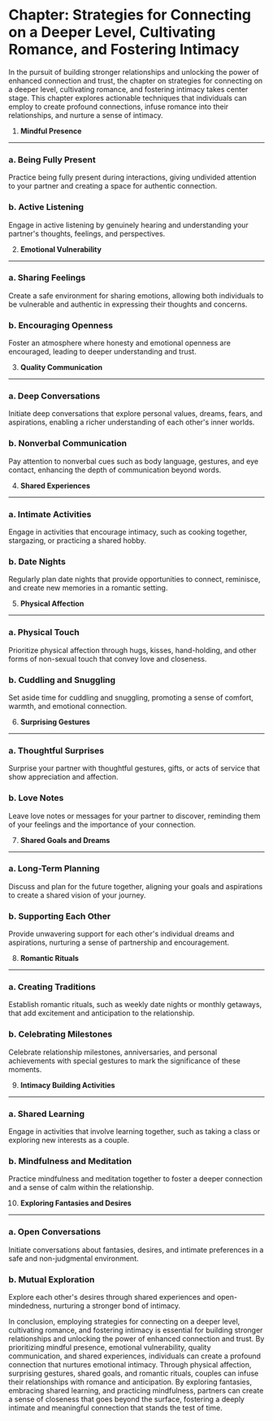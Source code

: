 Chapter: Strategies for Connecting on a Deeper Level, Cultivating Romance, and Fostering Intimacy
=================================================================================================

In the pursuit of building stronger relationships and unlocking the power of enhanced connection and trust, the chapter on strategies for connecting on a deeper level, cultivating romance, and fostering intimacy takes center stage. This chapter explores actionable techniques that individuals can employ to create profound connections, infuse romance into their relationships, and nurture a sense of intimacy.

1. **Mindful Presence**
-----------------------

### a. **Being Fully Present**

Practice being fully present during interactions, giving undivided attention to your partner and creating a space for authentic connection.

### b. **Active Listening**

Engage in active listening by genuinely hearing and understanding your partner's thoughts, feelings, and perspectives.

2. **Emotional Vulnerability**
------------------------------

### a. **Sharing Feelings**

Create a safe environment for sharing emotions, allowing both individuals to be vulnerable and authentic in expressing their thoughts and concerns.

### b. **Encouraging Openness**

Foster an atmosphere where honesty and emotional openness are encouraged, leading to deeper understanding and trust.

3. **Quality Communication**
----------------------------

### a. **Deep Conversations**

Initiate deep conversations that explore personal values, dreams, fears, and aspirations, enabling a richer understanding of each other's inner worlds.

### b. **Nonverbal Communication**

Pay attention to nonverbal cues such as body language, gestures, and eye contact, enhancing the depth of communication beyond words.

4. **Shared Experiences**
-------------------------

### a. **Intimate Activities**

Engage in activities that encourage intimacy, such as cooking together, stargazing, or practicing a shared hobby.

### b. **Date Nights**

Regularly plan date nights that provide opportunities to connect, reminisce, and create new memories in a romantic setting.

5. **Physical Affection**
-------------------------

### a. **Physical Touch**

Prioritize physical affection through hugs, kisses, hand-holding, and other forms of non-sexual touch that convey love and closeness.

### b. **Cuddling and Snuggling**

Set aside time for cuddling and snuggling, promoting a sense of comfort, warmth, and emotional connection.

6. **Surprising Gestures**
--------------------------

### a. **Thoughtful Surprises**

Surprise your partner with thoughtful gestures, gifts, or acts of service that show appreciation and affection.

### b. **Love Notes**

Leave love notes or messages for your partner to discover, reminding them of your feelings and the importance of your connection.

7. **Shared Goals and Dreams**
------------------------------

### a. **Long-Term Planning**

Discuss and plan for the future together, aligning your goals and aspirations to create a shared vision of your journey.

### b. **Supporting Each Other**

Provide unwavering support for each other's individual dreams and aspirations, nurturing a sense of partnership and encouragement.

8. **Romantic Rituals**
-----------------------

### a. **Creating Traditions**

Establish romantic rituals, such as weekly date nights or monthly getaways, that add excitement and anticipation to the relationship.

### b. **Celebrating Milestones**

Celebrate relationship milestones, anniversaries, and personal achievements with special gestures to mark the significance of these moments.

9. **Intimacy Building Activities**
-----------------------------------

### a. **Shared Learning**

Engage in activities that involve learning together, such as taking a class or exploring new interests as a couple.

### b. **Mindfulness and Meditation**

Practice mindfulness and meditation together to foster a deeper connection and a sense of calm within the relationship.

10. **Exploring Fantasies and Desires**
---------------------------------------

### a. **Open Conversations**

Initiate conversations about fantasies, desires, and intimate preferences in a safe and non-judgmental environment.

### b. **Mutual Exploration**

Explore each other's desires through shared experiences and open-mindedness, nurturing a stronger bond of intimacy.

In conclusion, employing strategies for connecting on a deeper level, cultivating romance, and fostering intimacy is essential for building stronger relationships and unlocking the power of enhanced connection and trust. By prioritizing mindful presence, emotional vulnerability, quality communication, and shared experiences, individuals can create a profound connection that nurtures emotional intimacy. Through physical affection, surprising gestures, shared goals, and romantic rituals, couples can infuse their relationships with romance and anticipation. By exploring fantasies, embracing shared learning, and practicing mindfulness, partners can create a sense of closeness that goes beyond the surface, fostering a deeply intimate and meaningful connection that stands the test of time.

